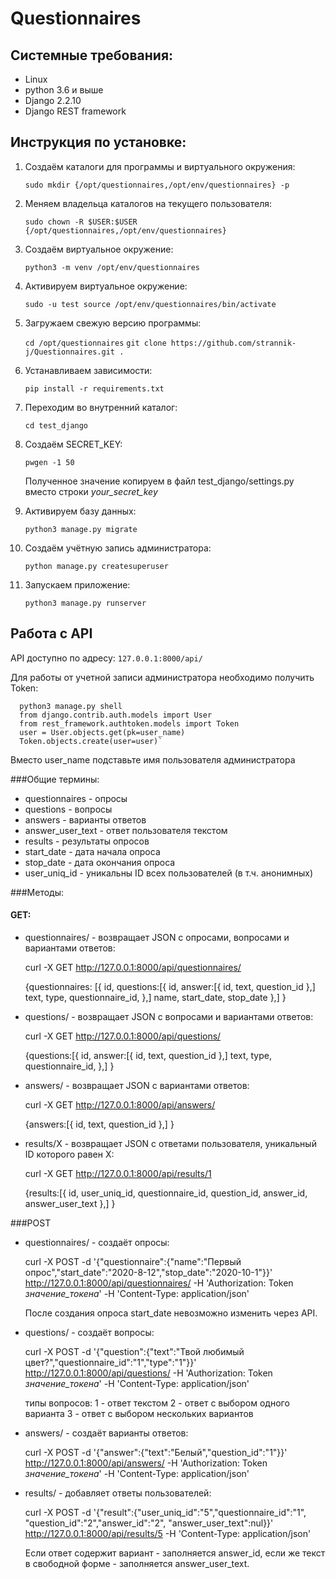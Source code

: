 # Questionnaires

## Системные требования:
- Linux
- python 3.6 и выше
- Django 2.2.10
- Django REST framework

## Инструкция по установке:

1. Создаём каталоги для программы и виртуального окружения:
    
    `sudo mkdir {/opt/questionnaires,/opt/env/questionnaires} -p`

2. Меняем владельца каталогов на текущего пользователя:
    
    `sudo chown -R $USER:$USER {/opt/questionnaires,/opt/env/questionnaires}`

3. Создаём виртуальное окружение:
    
    `python3 -m venv /opt/env/questionnaires`

4. Активируем виртуальное окружение:
    
    `sudo -u test source /opt/env/questionnaires/bin/activate`
    
5. Загружаем свежую версию программы:
    
    `cd /opt/questionnaires`
    `git clone https://github.com/strannik-j/Questionnaires.git .`
    
6. Устанавливаем зависимости:
    
    `pip install -r requirements.txt`
    
7. Переходим во внутренний каталог:
    
    `cd test_django`
    
8. Создаём SECRET_KEY:
    
    `pwgen -1 50`
    
    Полученное значение копируем в файл test_django/settings.py
    вместо строки *your_secret_key*
   
9. Активируем базу данных:
    
    `python3 manage.py migrate`

10. Создаём учётную запись администратора:
    
    `python manage.py createsuperuser`

11. Запускаем приложение:    

    `python3 manage.py runserver`
    
    
## Работа с API
API доступно по адресу: `127.0.0.1:8000/api/`

Для работы от учетной записи администратора необходимо получить Token:

      python3 manage.py shell
      from django.contrib.auth.models import User
      from rest_framework.authtoken.models import Token
      user = User.objects.get(pk=user_name)
      Token.objects.create(user=user)`
      
Вместо user_name подставьте имя пользователя администратора

###Общие термины:
 - questionnaires - опросы
 - questions - вопросы
 - answers - варианты ответов
 - answer_user_text - ответ пользователя текстом
 - results - результаты опросов
 - start_date - дата начала опроса
 - stop_date - дата окончания опроса
 - user_uniq_id - уникальны ID всех пользователей (в т.ч. анонимных)
 
###Методы:
#### GET:
- questionnaires/ - возвращает JSON с опросами, вопросами и вариантами ответов:
 
  curl -X GET http://127.0.0.1:8000/api/questionnaires/
  
  {questionnaires: [{
        id,
        questions:[{
            id,
            answer:[{
                id,
                text,
                question_id
                },]
            text,
            type,
            questionnaire_id,
           },]
        name,
        start_date,
        stop_date
        },]
   }

- questions/ - возвращает JSON с вопросами и вариантами ответов:
  
  curl -X GET http://127.0.0.1:8000/api/questions/
  
     {questions:[{
        id,
        answer:[{
          id,
          text,
          question_id
          },]
        text,
        type,
        questionnaire_id,
       },]
     }
  
- answers/ - возвращает JSON с вариантами ответов:
  
  curl -X GET http://127.0.0.1:8000/api/answers/

     {answers:[{
        id,
        text,
        question_id
        },]
      }
      
- results/X - возвращает JSON с ответами пользователя, уникальный ID которого равен Х:
    
    curl -X GET http://127.0.0.1:8000/api/results/1
    
    {results:[{
        id,
        user_uniq_id,
        questionnaire_id,
        question_id,
        answer_id,
        answer_user_text
        },]
     }
 
 ###POST
- questionnaires/ - создаёт опросы:
  
  curl -X POST -d '{"questionnaire":{"name":"Первый опрос","start_date":"2020-8-12","stop_date":"2020-10-1"}}' http://127.0.0.1:8000/api/questionnaires/ -H 'Authorization: Token *значение_токена*' -H 'Content-Type: application/json'
  
  После создания опроса start_date невозможно изменить через API.

- questions/ - создаёт вопросы:
  
  curl -X POST -d '{"question":{"text":"Твой любимый цвет?","questionnaire_id":"1","type":"1"}}' http://127.0.0.1:8000/api/questions/ -H 'Authorization: Token *значение_токена*' -H 'Content-Type: application/json'
  
  типы вопросов:
  1 - ответ текстом
  2 - ответ с выбором одного варианта
  3 - ответ с выбором нескольких вариантов

- answers/ - создаёт варианты ответов:
  
  curl -X POST -d '{"answer":{"text":"Белый","question_id":"1"}}' http://127.0.0.1:8000/api/answers/ -H 'Authorization: Token *значение_токена*' -H 'Content-Type: application/json'

- results/ - добавляет ответы пользователей:
  
  curl -X POST -d '{"result":{"user_uniq_id":"5","questionnaire_id":"1", "question_id":"2","answer_id":"2", "answer_user_text":nul}}' http://127.0.0.1:8000/api/results/5 -H 'Content-Type: application/json'
  
  Если ответ содержит вариант - заполняется answer_id, если же текст в свободной форме - заполняется answer_user_text.


